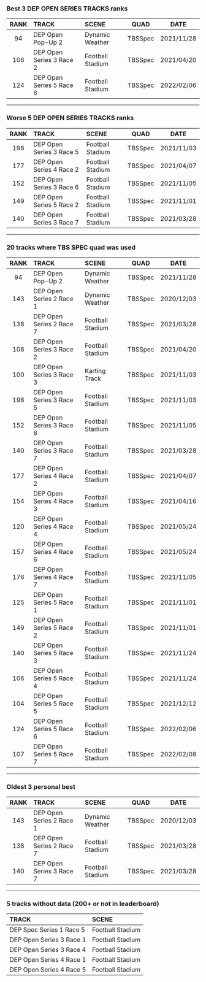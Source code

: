 ### Best 3 DEP OPEN SERIES TRACKS ranks
|RANK|TRACK|SCENE|QUAD|DATE|
|:---:|:---|:---|:---:|:---:|
|94|DEP Open Pop-Up 2|Dynamic Weather|TBSSpec|2021/11/28|
|106|DEP Open Series 3 Race 2|Football Stadium|TBSSpec|2021/04/20|
|124|DEP Open Series 5 Race 6|Football Stadium|TBSSpec|2022/02/06|
---
### Worse 5 DEP OPEN SERIES TRACKS ranks
|RANK|TRACK|SCENE|QUAD|DATE|
|:---:|:---|:---|:---:|:---:|
|198|DEP Open Series 3 Race 5|Football Stadium|TBSSpec|2021/11/03|
|177|DEP Open Series 4 Race 2|Football Stadium|TBSSpec|2021/04/07|
|152|DEP Open Series 3 Race 6|Football Stadium|TBSSpec|2021/11/05|
|149|DEP Open Series 5 Race 2|Football Stadium|TBSSpec|2021/11/01|
|140|DEP Open Series 3 Race 7|Football Stadium|TBSSpec|2021/03/28|
---
### 20 tracks where TBS SPEC quad was used
|RANK|TRACK|SCENE|QUAD|DATE|
|:---:|:---|:---|:---:|:---:|
|94|DEP Open Pop-Up 2|Dynamic Weather|TBSSpec|2021/11/28|
|143|DEP Open Series 2 Race 1|Dynamic Weather|TBSSpec|2020/12/03|
|138|DEP Open Series 2 Race 7|Football Stadium|TBSSpec|2021/03/28|
|106|DEP Open Series 3 Race 2|Football Stadium|TBSSpec|2021/04/20|
|100|DEP Open Series 3 Race 3|Karting Track|TBSSpec|2021/11/03|
|198|DEP Open Series 3 Race 5|Football Stadium|TBSSpec|2021/11/03|
|152|DEP Open Series 3 Race 6|Football Stadium|TBSSpec|2021/11/05|
|140|DEP Open Series 3 Race 7|Football Stadium|TBSSpec|2021/03/28|
|177|DEP Open Series 4 Race 2|Football Stadium|TBSSpec|2021/04/07|
|154|DEP Open Series 4 Race 3|Football Stadium|TBSSpec|2021/04/16|
|120|DEP Open Series 4 Race 4|Football Stadium|TBSSpec|2021/05/24|
|157|DEP Open Series 4 Race 6|Football Stadium|TBSSpec|2021/05/24|
|176|DEP Open Series 4 Race 7|Football Stadium|TBSSpec|2021/11/05|
|125|DEP Open Series 5 Race 1|Football Stadium|TBSSpec|2021/11/01|
|149|DEP Open Series 5 Race 2|Football Stadium|TBSSpec|2021/11/01|
|140|DEP Open Series 5 Race 3|Football Stadium|TBSSpec|2021/11/24|
|106|DEP Open Series 5 Race 4|Football Stadium|TBSSpec|2021/11/24|
|104|DEP Open Series 5 Race 5|Football Stadium|TBSSpec|2021/12/12|
|124|DEP Open Series 5 Race 6|Football Stadium|TBSSpec|2022/02/06|
|107|DEP Open Series 5 Race 7|Football Stadium|TBSSpec|2022/02/08|
---
### Oldest 3 personal best
|RANK|TRACK|SCENE|QUAD|DATE|
|:---:|:---|:---|:---:|:---:|
|143|DEP Open Series 2 Race 1|Dynamic Weather|TBSSpec|2020/12/03|
|138|DEP Open Series 2 Race 7|Football Stadium|TBSSpec|2021/03/28|
|140|DEP Open Series 3 Race 7|Football Stadium|TBSSpec|2021/03/28|
---
### 5 tracks without data (200+ or not in leaderboard)
|TRACK|SCENE|
|:---|:---|
|DEP Spec Series 1 Race 5|Football Stadium|
|DEP Open Series 3 Race 1|Football Stadium|
|DEP Open Series 3 Race 4|Football Stadium|
|DEP Open Series 4 Race 1|Football Stadium|
|DEP Open Series 4 Race 5|Football Stadium|
